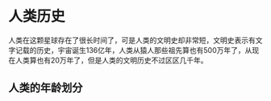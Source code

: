 # 人类历史

人类在这颗星球存在了很长时间了，可是人类的文明史却非常短，文明史表示有文字记载的历史，宇宙诞生136亿年，人类从猿人那些祖先算也有500万年了，从现在人类算也有20万年了，但是人类的文明历史不过区区几千年。







## 人类的年龄划分